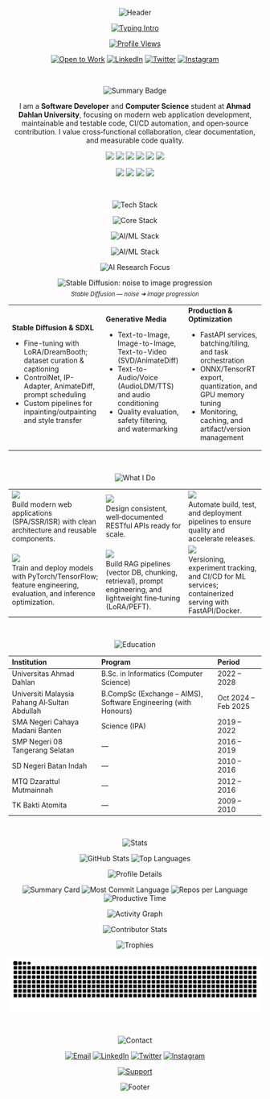 <p align="center">
  <img src="https://capsule-render.vercel.app/api?type=waving&color=0:7F7FD5,50:86A8E7,100:91EAE4&height=140&section=header&text=Mohammad%20Farid%20Hendianto&fontSize=36&fontColor=ffffff&fontAlignY=35" alt="Header" />
</p>

<p align="center">
  <a href="https://git.io/typing-svg">
    <img src="https://readme-typing-svg.herokuapp.com?font=Fira+Code&size=22&duration=3300&pause=900&color=86A8E7&center=true&vCenter=true&width=1000&lines=Software+%26+AI+Developer+%7C+Computer+Science+Student;Building+scalable+web+%26+AI+systems+with+clean+architecture;Diffusion+Models+(Stable+Diffusion%2C+T2I%2FT2V%2FT2A)+%7C+LLMs+%7C+RAG+%7C+MLOps" alt="Typing Intro" />
  </a>
</p>

<p align="center">
  <a href="https://u8views.com/github/IRedDragonICY">
    <img src="https://u8views.com/api/v1/github/profiles/98265563/views/day-week-month-total-count.svg" alt="Profile Views" />
  </a>
</p>

<p align="center">
  <a href="mailto:2200018401@webmail.uad.ac.id"><img src="https://img.shields.io/badge/Open%20to%20Work-28a745?style=for-the-badge&logo=googlesheets&logoColor=white" alt="Open to Work" /></a>
  <a href="https://www.linkedin.com/in/ireddragonicy"><img src="https://img.shields.io/badge/LinkedIn-0A66C2?style=for-the-badge&logo=linkedin&logoColor=white" alt="LinkedIn" /></a>
  <a href="https://twitter.com/ireddragonicy"><img src="https://img.shields.io/badge/Twitter-1DA1F2?style=for-the-badge&logo=twitter&logoColor=white" alt="Twitter" /></a>
  <a href="https://www.instagram.com/ireddragonicy"><img src="https://img.shields.io/badge/Instagram-E4405F?style=for-the-badge&logo=instagram&logoColor=white" alt="Instagram" /></a>
</p>

<br/>

<p align="center">
  <img src="https://img.shields.io/badge/Profile-Summary-7F7FD5?style=for-the-badge" alt="Summary Badge" />
</p>

<p align="center">
  I am a <b>Software Developer</b> and <b>Computer Science</b> student at <b>Ahmad Dahlan University</b>, focusing on modern web application development, maintainable and testable code, CI/CD automation, and open‑source contribution. I value cross‑functional collaboration, clear documentation, and measurable code quality.
</p>

<p align="center">
  <img src="https://img.shields.io/badge/AI-LLMs-111827?style=flat-square&labelColor=111827&color=86A8E7" />
  <img src="https://img.shields.io/badge/AI-RAG%20(Prompt%20%2B%20Vector%20DB)-111827?style=flat-square&labelColor=111827&color=7F7FD5" />
  <img src="https://img.shields.io/badge/AI-Fine--Tuning%20%26%20LoRA-111827?style=flat-square&labelColor=111827&color=91EAE4" />
  <img src="https://img.shields.io/badge/MLOps-Experiment%20Tracking%20%7C%20CI%2FCD-111827?style=flat-square&labelColor=111827&color=34D399" />
  <img src="https://img.shields.io/badge/AI-Diffusion%20Models%20(SDXL%2C%20ControlNet%2C%20AnimateDiff)-111827?style=flat-square&labelColor=111827&color=bb86fc" />
  <img src="https://img.shields.io/badge/Generative%20Media-T2I%20%7C%20T2V%20%7C%20T2A-111827?style=flat-square&labelColor=111827&color=f59e0b" />
</p>

<p align="center">
  <img src="https://img.shields.io/badge/Focus-Clean%20Architecture-4479A1?style=flat-square" />
  <img src="https://img.shields.io/badge/Focus-Scalable%20Systems-0E76A8?style=flat-square" />
  <img src="https://img.shields.io/badge/Focus-Open%20Source-FF6F00?style=flat-square" />
  <img src="https://img.shields.io/badge/Focus-Performance-2E7D32?style=flat-square" />
</p>

<br/>

<p align="center">
  <img src="https://img.shields.io/badge/Tech%20Stack-%20-91EAE4?style=for-the-badge" alt="Tech Stack" />
</p>

<p align="center">
  <img src="https://skillicons.dev/icons?i=ts,js,react,nextjs,nodejs,tailwind,java,python,cpp,mysql,sqlite,git,github,vscode,vercel&perline=9&theme=dark" alt="Core Stack" />
</p>

<p align="center">
  <img src="https://img.shields.io/badge/AI%2FML%20Stack-%20-91EAE4?style=for-the-badge" alt="AI/ML Stack" />
</p>

<p align="center">
  <img src="https://skillicons.dev/icons?i=python,pytorch,tensorflow,sklearn,opencv,jupyter,fastapi,docker,linux,aws,azure,postgres,redis,hf&perline=9&theme=dark" alt="AI/ML Stack" />
</p>

<p align="center">
  <img src="https://img.shields.io/badge/AI%20Research%20Focus-%20-7F7FD5?style=for-the-badge" alt="AI Research Focus" />
</p>

<p align="center">
  <img src="https://i0.wp.com/novita-blog.s3.ap-southeast-1.amazonaws.com/a-complete-guide-to-using-nai-diffusion-0%2AvzoCGilqsoLsVAFs.gif?w=512&ssl=1" alt="Stable Diffusion: noise to image progression" />
  <br/>
  <sub><i>Stable Diffusion — noise ➜ image progression</i></sub>
  
</p>

<div align="center">
  <table>
    <tr>
      <td>
        <div align="left">
          <b>Stable Diffusion & SDXL</b>
          <ul>
            <li>Fine-tuning with LoRA/DreamBooth; dataset curation & captioning</li>
            <li>ControlNet, IP-Adapter, AnimateDiff, prompt scheduling</li>
            <li>Custom pipelines for inpainting/outpainting and style transfer</li>
          </ul>
        </div>
      </td>
      <td>
        <div align="left">
          <b>Generative Media</b>
          <ul>
            <li>Text-to-Image, Image-to-Image, Text-to-Video (SVD/AnimateDiff)</li>
            <li>Text-to-Audio/Voice (AudioLDM/TTS) and audio conditioning</li>
            <li>Quality evaluation, safety filtering, and watermarking</li>
          </ul>
        </div>
      </td>
      <td>
        <div align="left">
          <b>Production & Optimization</b>
          <ul>
            <li>FastAPI services, batching/tiling, and task orchestration</li>
            <li>ONNX/TensorRT export, quantization, and GPU memory tuning</li>
            <li>Monitoring, caching, and artifact/version management</li>
          </ul>
        </div>
      </td>
    </tr>
  </table>
</div>

<br/>

<p align="center">
  <img src="https://img.shields.io/badge/What%20I%20Do-%20-7F7FD5?style=for-the-badge" alt="What I Do" />
</p>

<div align="center">
  <table>
    <tr>
      <td>
        <img src="https://img.shields.io/badge/Web%20Development-1f2937?style=flat&logo=google-chrome&logoColor=white"/>
        <br/>
        Build modern web applications (SPA/SSR/ISR) with clean architecture and reusable components.
      </td>
      <td>
        <img src="https://img.shields.io/badge/API%20Design-1f2937?style=flat&logo=swagger&logoColor=white"/>
        <br/>
        Design consistent, well‑documented RESTful APIs ready for scale.
      </td>
      <td>
        <img src="https://img.shields.io/badge/Automation%20%26%20CI%2FCD-1f2937?style=flat&logo=githubactions&logoColor=white"/>
        <br/>
        Automate build, test, and deployment pipelines to ensure quality and accelerate releases.
      </td>
    </tr>
    <tr>
      <td>
        <img src="https://img.shields.io/badge/Machine%20Learning%20%26%20AI-1f2937?style=flat&logo=pytorch&logoColor=white"/>
        <br/>
        Train and deploy models with PyTorch/TensorFlow; feature engineering, evaluation, and inference optimization.
      </td>
      <td>
        <img src="https://img.shields.io/badge/LLM%20%26%20RAG%20Systems-1f2937?style=flat&logo=huggingface&logoColor=white"/>
        <br/>
        Build RAG pipelines (vector DB, chunking, retrieval), prompt engineering, and lightweight fine‑tuning (LoRA/PEFT).
      </td>
      <td>
        <img src="https://img.shields.io/badge/MLOps%20%26%20Data%20Pipelines-1f2937?style=flat&logo=docker&logoColor=white"/>
        <br/>
        Versioning, experiment tracking, and CI/CD for ML services; containerized serving with FastAPI/Docker.
      </td>
    </tr>
  </table>
</div>

<br/>

<p align="center">
  <img src="https://img.shields.io/badge/Education-%20-86A8E7?style=for-the-badge" alt="Education" />
</p>

<div align="center">
  <table>
    <thead>
      <tr>
        <th align="left">Institution</th>
        <th align="left">Program</th>
        <th align="left">Period</th>
      </tr>
    </thead>
    <tbody>
      <tr>
        <td>Universitas Ahmad Dahlan</td>
        <td>B.Sc. in Informatics (Computer Science)</td>
        <td>2022 – 2028</td>
      </tr>
      <tr>
        <td>Universiti Malaysia Pahang Al‑Sultan Abdullah</td>
        <td>B.CompSc (Exchange – AIMS), Software Engineering (with Honours)</td>
        <td>Oct 2024 – Feb 2025</td>
      </tr>
      <tr>
        <td>SMA Negeri Cahaya Madani Banten</td>
        <td>Science (IPA)</td>
        <td>2019 – 2022</td>
      </tr>
      <tr>
        <td>SMP Negeri 08 Tangerang Selatan</td>
        <td>—</td>
        <td>2016 – 2019</td>
      </tr>
      <tr>
        <td>SD Negeri Batan Indah</td>
        <td>—</td>
        <td>2010 – 2016</td>
      </tr>
      <tr>
        <td>MTQ Dzarattul Mutmainnah</td>
        <td>—</td>
        <td>2012 – 2016</td>
      </tr>
      <tr>
        <td>TK Bakti Atomita</td>
        <td>—</td>
        <td>2009 – 2010</td>
      </tr>
    </tbody>
  </table>
</div>

<br/>

<p align="center">
  <img src="https://img.shields.io/badge/GitHub%20Statistics-%20-7F7FD5?style=for-the-badge" alt="Stats" />
</p>

<p align="center">
  <img src="https://github-readme-stats.vercel.app/api?username=IRedDragonICY&show_icons=true&count_private=true&theme=react&hide_border=true&bg_color=0D1117" alt="GitHub Stats" />
  <img src="https://github-readme-stats.vercel.app/api/top-langs/?username=IRedDragonICY&langs_count=10&layout=compact&theme=react&hide_border=true&bg_color=0D1117" alt="Top Languages" />
</p>

<p align="center">
  <img src="https://github-profile-summary-cards.vercel.app/api/cards/profile-details?username=IRedDragonICY&theme=github_dark" alt="Profile Details" />
</p>

<p align="center">
  <img src="https://github-profile-summary-cards.vercel.app/api/cards/stats?username=IRedDragonICY&theme=github_dark" alt="Summary Card" />
  <img src="https://github-profile-summary-cards.vercel.app/api/cards/most-commit-language?username=IRedDragonICY&theme=github_dark" alt="Most Commit Language" />
  <img src="https://github-profile-summary-cards.vercel.app/api/cards/repos-per-language?username=IRedDragonICY&theme=github_dark" alt="Repos per Language" />
  <img src="https://github-profile-summary-cards.vercel.app/api/cards/productive-time?username=IRedDragonICY&theme=github_dark&utcOffset=7" alt="Productive Time" />
</p>

<p align="center">
  <img src="https://github-readme-activity-graph.vercel.app/graph?username=IRedDragonICY&custom_title=Contribution%20Graph&hide_border=true&bg_color=0D1117&color=7F7FD5&line=86A8E7&point=91EAE4" alt="Activity Graph"/>
</p>

<p align="center">
  <img src="https://github-contributor-stats.vercel.app/api?username=IRedDragonICY&limit=5&combine_all_yearly_contributions=true&hide=B%2CC%2CM&theme=github_dark&hide_border=true" alt="Contributor Stats" />
</p>

<p align="center">
  <img src="https://github-profile-trophy.vercel.app/?username=IRedDragonICY&theme=onedark&no-frame=true&row=1&column=7" alt="Trophies" />
</p>

<p align="center">
  <picture>
    <source media="(prefers-color-scheme: dark)" srcset="https://raw.githubusercontent.com/IRedDragonICY/IRedDragonICY/output/github-contribution-grid-snake-dark.svg" />
    <source media="(prefers-color-scheme: light)" srcset="https://raw.githubusercontent.com/IRedDragonICY/IRedDragonICY/output/github-contribution-grid-snake.svg" />
    <img alt="GitHub Snake" src="https://raw.githubusercontent.com/IRedDragonICY/IRedDragonICY/output/github-contribution-grid-snake.svg" />
  </picture>
</p>

<br/>

<p align="center">
  <img src="https://img.shields.io/badge/Contact-%20-86A8E7?style=for-the-badge" alt="Contact" />
</p>

<p align="center">
  <a href="mailto:2200018401@webmail.uad.ac.id"><img src="https://img.shields.io/badge/Email-D14836?style=for-the-badge&logo=gmail&logoColor=white" alt="Email" /></a>
  <a href="https://www.linkedin.com/in/ireddragonicy"><img src="https://img.shields.io/badge/LinkedIn-0A66C2?style=for-the-badge&logo=linkedin&logoColor=white" alt="LinkedIn" /></a>
  <a href="https://twitter.com/ireddragonicy"><img src="https://img.shields.io/badge/Twitter-1DA1F2?style=for-the-badge&logo=twitter&logoColor=white" alt="Twitter" /></a>
  <a href="https://www.instagram.com/ireddragonicy"><img src="https://img.shields.io/badge/Instagram-E4405F?style=for-the-badge&logo=instagram&logoColor=white" alt="Instagram" /></a>
</p>

<p align="center">
  <a href="https://saweria.co/Ndikk"><img src="https://img.shields.io/badge/Support%20Me-Saweria-FFDD00?style=for-the-badge&logo=buy-me-a-coffee&logoColor=black" alt="Support"/></a>
</p>

<p align="center">
  <img src="https://capsule-render.vercel.app/api?type=waving&color=0:91EAE4,50:86A8E7,100:7F7FD5&height=120&section=footer" alt="Footer" />
</p>
